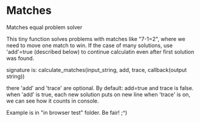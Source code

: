 # Matches
Matches equal problem solver

This tiny function solves problems with matches like "7-1=2", where we need to move one match to win.
If the case of many solutions, use 'add'=true (described below) to continue calculatin even after first solution was found.

signature is: calculate_matches(input_string, add, trace, callback(output string))

there 'add' and 'trace' are optional. By default: add=true and trace is false.
when 'add' is true, each new solution puts on new line
when 'trace' is on, we can see how it counts in console.

Example is in "in browser test" folder. Be fair! ;^)
